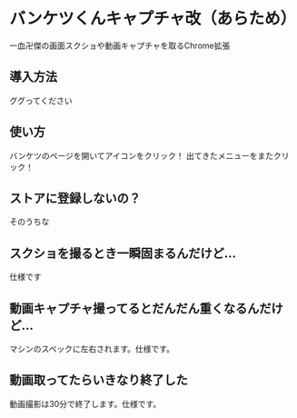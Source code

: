 # バンケツくんキャプチャ改（あらため）
一血卍傑の画面スクショや動画キャプチャを取るChrome拡張

## 導入方法
ググってください

## 使い方
バンケツのページを開いてアイコンをクリック！
出てきたメニューをまたクリック！

## ストアに登録しないの？
そのうちな

## スクショを撮るとき一瞬固まるんだけど…
仕様です

## 動画キャプチャ撮ってるとだんだん重くなるんだけど…
マシンのスペックに左右されます。仕様です。

## 動画取ってたらいきなり終了した
動画撮影は30分で終了します。仕様です。

